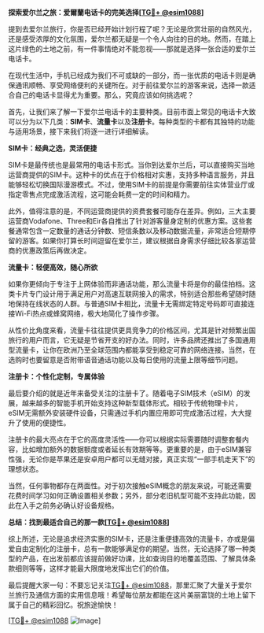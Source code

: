 **探索爱尔兰之旅：爱爾蘭电话卡的完美选择[[TG💪+ @esim1088](https://t.me/s/esim1088)]**

提到去爱尔兰旅行，你是否已经开始计划行程了呢？无论是欣赏壮丽的自然风光，还是感受浓厚的文化氛围，爱尔兰都无疑是一个令人向往的目的地。然而，在踏上这片绿色的土地之前，有一件事情绝对不能忽视——那就是选择一张合适的爱尔兰电话卡。

在现代生活中，手机已经成为我们不可或缺的一部分，而一张优质的电话卡则是确保通讯顺畅、享受网络便利的关键所在。对于前往爱尔兰的游客来说，选择一款适合自己的电话卡显得尤为重要。那么，究竟应该如何挑选呢？

首先，让我们来了解一下爱尔兰电话卡的主要种类。目前市面上常见的电话卡大致可以分为以下几类：**SIM卡**、**流量卡**以及**注册卡**。每种类型的卡都有其独特的功能与适用场景，接下来我们将逐一进行详细解读。

**SIM卡：经典之选，灵活便捷**

SIM卡是最传统也是最常用的电话卡形式。当你到达爱尔兰后，可以直接购买当地运营商提供的SIM卡。这种卡的优点在于价格相对实惠，支持多种语言服务，并且能够轻松切换国际漫游模式。不过，使用SIM卡的前提是你需要前往实体营业厅或指定零售点完成激活流程，这可能会耗费一定的时间和精力。

此外，值得注意的是，不同运营商提供的资费套餐可能存在差异。例如，三大主要运营商Vodafone、Three和Eir各自推出了针对游客量身定制的优惠方案。这些套餐通常包含一定数量的通话分钟数、短信条数以及移动数据流量，非常适合短期停留的游客。如果你打算长时间逗留在爱尔兰，建议根据自身需求仔细比较各家运营商的优惠政策后再做决定。

**流量卡：轻便高效，随心所欲**

如果你更倾向于专注于上网体验而非通话功能，那么流量卡将是你的最佳拍档。这类卡片专门设计用于满足用户对高速互联网接入的需求，特别适合那些希望随时随地保持在线状态的人群。与普通SIM卡相比，流量卡无需绑定特定号码即可直接连接Wi-Fi热点或蜂窝网络，极大地简化了操作步骤。

从性价比角度来看，流量卡往往提供更具竞争力的价格区间，尤其是针对频繁出国旅行的用户而言，它无疑是节省开支的好办法。同时，许多品牌还推出了多国通用型流量卡，让你在欧洲乃至全球范围内都能享受到稳定可靠的网络连接。当然，在选购时也要留意是否附带语音通话功能以及每日使用的流量上限等细节问题。

**注册卡：个性化定制，专属体验**

最后要介绍的就是近年来备受关注的注册卡了。随着电子SIM技术（eSIM）的发展，越来越多的智能手机开始支持这种新型载体形式。相较于传统物理卡片，eSIM无需额外安装硬件设备，只需通过手机内置应用即可完成激活过程，大大提升了使用的便捷性。

注册卡的最大亮点在于它的高度灵活性——你可以根据实际需要随时调整套餐内容，比如增加额外的数据额度或者延长有效期等等。更重要的是，由于eSIM兼容性强，无论你是苹果还是安卓用户都可以无缝对接，真正实现“一部手机走天下”的理想状态。

当然，任何事物都存在两面性。对于初次接触eSIM概念的朋友来说，可能还需要花费时间学习如何正确设置相关参数；另外，部分老旧机型可能不支持此功能，因此在入手之前务必确认好设备规格。

**总结：找到最适合自己的那一款[[TG💪+ @esim1088](https://t.me/s/esim1088)]**

综上所述，无论是追求经济实惠的SIM卡，还是注重便捷高效的流量卡，亦或是偏爱自由定制化的注册卡，总有一款能够满足你的期望。当然，无论选择了哪一种类型的产品，在出发前都应该提前做好功课，比如查询目的地覆盖范围、了解具体条款细则等等，这样才能最大限度地发挥出它们的价值。

最后提醒大家一句：不要忘记关注[TG💪+ @esim1088](https://t.me/s/esim1088)，那里汇聚了大量关于爱尔兰旅行及通信方面的实用信息哦！希望每位朋友都能在这片美丽富饶的土地上留下属于自己的精彩回忆。祝旅途愉快！

[[TG💪+ @esim1088](https://t.me/s/esim1088) ![Image](https://i.postimg.cc/4NQfJmqS/Snipaste-2025-05-13-00-14-12.png)]